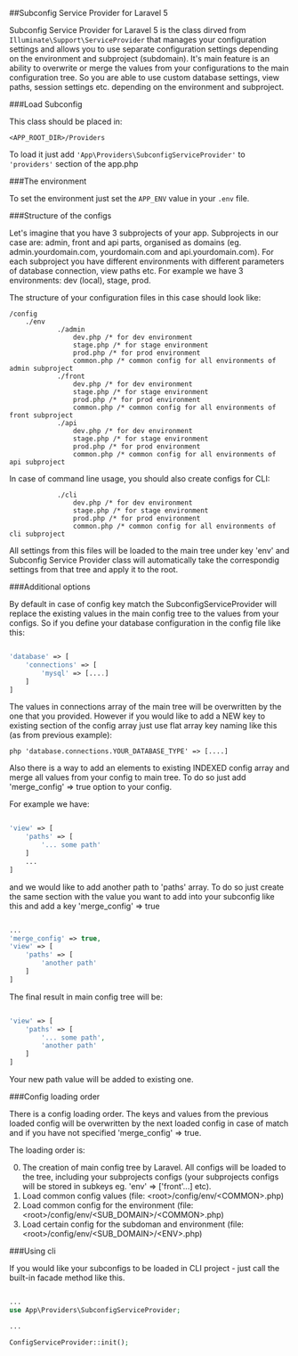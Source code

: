 ##Subconfig Service Provider for Laravel 5

Subconfig Service Provider for Laravel 5 is the class dirved from `Illuminate\Support\ServiceProvider` that 
manages your configuration settings and allows you to use separate configuration settings depending on the environment and subproject (subdomain).
It's main feature is an ability to overwrite or merge the values from your configurations to the main configuration
tree. So you are able to use custom database settings, view paths, session settings etc. depending on the environment and subproject.

###Load Subconfig

This class should be placed in:

`<APP_ROOT_DIR>/Providers`

To load it just add `'App\Providers\SubconfigServiceProvider'` to `'providers'` section of the app.php 

###The environment

To set the environment just set the `APP_ENV` value in your `.env` file.

###Structure of the configs

Let's imagine that you have 3 subprojects of your app. Subprojects in our case are: admin, front and api
parts, organised as domains (eg. admin.yourdomain.com, yourdomain.com and api.yourdomain.com). For each
subproject you have different environments with different parameters of database connection, view paths
etc. For example we have 3 environments: dev (local), stage, prod.

The structure of your configuration files in this case should look like:

```
/config
	./env
    		./admin
     			dev.php /* for dev environment
				stage.php /* for stage environment
				prod.php /* for prod environment
				common.php /* common config for all environments of admin subproject
			./front
     			dev.php /* for dev environment
				stage.php /* for stage environment
				prod.php /* for prod environment
				common.php /* common config for all environments of front subproject
			./api
     			dev.php /* for dev environment
				stage.php /* for stage environment
				prod.php /* for prod environment
				common.php /* common config for all environments of api subproject
```

In case of command line usage, you should also create configs for CLI:

```
			./cli
     			dev.php /* for dev environment
				stage.php /* for stage environment
				prod.php /* for prod environment
				common.php /* common config for all environments of cli subproject
```

All settings from this files will be loaded to the main tree under key 'env' and Subconfig Service Provider class will automatically
take the correspondig settings from that tree and apply it to the root.

###Additional options

By default in case of config key match the SubconfigServiceProvider will replace the existing values in the main config tree to the values from your
configs. So if you define your database configuration in the config file like this:

```php

'database' => [
	'connections' => [
		'mysql' => [....]
	]
]

```

The values in connections array of the main tree will be overwritten by the one that you provided. However if you would like to
add a NEW key to existing section of the config array just use flat array key naming like this (as from previous example):

```php 'database.connections.YOUR_DATABASE_TYPE' => [....] ```

Also there is a way to add an elements to existing INDEXED config array and merge all values from your config to main tree. To do so just add 'merge_config' => true option to your config.

For example we have:

```php

'view' => [
    'paths' => [
        '... some path'
    ]
    ...
]

```


and we would like to add another path to 'paths' array. To do so just create the same section with the value you want to add into your subconfig like this and add a key 'merge_config' => true

```php

...
'merge_config' => true,
'view' => [
    'paths' => [
        'another path'
    ]
]

```


The final result in main config tree will be:

```php

'view' => [
    'paths' => [
    	'... some path',
        'another path'
    ]
]

```

Your new path value will be added to existing one.

###Config loading order

There is a config loading order. The keys and values from the previous loaded config will be overwritten by the next loaded config in case of match and if you have not specified 'merge_config' => true.

The loading order is:

0. The creation of main config tree by Laravel. All configs will be loaded to the tree, including your subprojects configs (your subprojects configs will be stored in subkeys eg. 'env' => ['front'...] etc).
1. Load common config values (file: &lt;root&gt;/config/env/&lt;COMMON&gt;.php)
2. Load common config for the environment (file: &lt;root&gt;/config/env/&lt;SUB_DOMAIN&gt;/&lt;COMMON&gt;.php)
3. Load certain config for the subdoman and environment (file: &lt;root&gt;/config/env/&lt;SUB_DOMAIN&gt;/&lt;ENV&gt;.php)

###Using cli

If you would like your subconfigs to be loaded in CLI project - just call the built-in facade method like this.

```php

...
use App\Providers\SubconfigServiceProvider;

...

ConfigServiceProvider::init();

```



